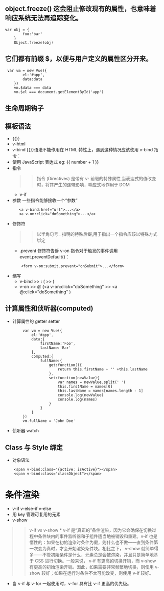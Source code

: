 ## object.freeze()  这会阻止修改现有的属性，也意味着响应系统无法再追踪变化。
```
var obj = {
        foo:'bar'
    }
    Object.freeze(obj)

```
## 它们都有前缀 $，以便与用户定义的属性区分开来。
```
 var vm = new Vue({
        el:'#app',
        data:data
    })
    vm.$data === data
    vm.$el === document.getElementById('app')
```

## 生命周期钩子
## 模板语法
* {{}}
* v-html
* v-bind {{}}语法不能作用在 HTML 特性上，遇到这种情况应该使用 v-bind 指令：
* 使用 JavaScript 表达式  eg: {{ number + 1 }}
* 指令
    >> 指令 (Directives) 是带有 v- 前缀的特殊属性,当表达式的值改变时，将其产生的连带影响，响应式地作用于 DOM
    * v-if 
* 参数 一些指令能够接收一个“参数”
    >>
    ```
       <a v-bind:href="url">...</a>
       <a v-on:click="doSomething">...</a>
    ```
* 修饰符
    >> 以半角句号 . 指明的特殊后缀,用于指出一个指令应该以特殊方式绑定
    * .prevent 修饰符告诉 v-on 指令对于触发的事件调用 event.preventDefault()：
    ```
        <form v-on:submit.prevent="onSubmit">...</form>
    ```
* 缩写
    * v-bind >> :   (<a v-bind:href="url"></a>  >>  <a :href="url"></a> )
    * v-on >> @     (<a v-on:click="doSomething"</a> >> <a @:click="doSomething"</a> )
    
## 计算属性和侦听器(computed)
* 计算属性的 getter setter
```
        var vm = new Vue({
            el:'#app',
            data:{
                firstName:'Foo',
                lastName:'Bar'
            },
            computed:{
                fullName:{
                    get:function(){
                        return this.firstName + '' +this.lastName
                    },
                    set:function(newValue){
                        var names = newValue.split(' ')
                        this.firstName = names[0]
                        this.lastName = names[names.length - 1]
                        console.log(newValue)
                        console.log(names)
                    }
                }
            }
        })
        vm.fullName = 'John Doe'
```
* 侦听器 watch
## Class 与 Style 绑定
* 对象语法
```
    <span v-bind:class="{active: isActive}"></span>
    <span v-bind:class="classObject"></span>
```
# 条件渲染
* v-if v-else-if v-else
* 用 key 管理可复用的元素
* v-show
>> v-if vs v-show
    * v-if 是“真正的”条件渲染，因为它会确保在切换过程中条件块内的事件监听器和子组件适当地被销毁和重建。v-if 也是惰性的：如果在初始渲染时条件为假，则什么也不做——直到条件第一次变为真时，才会开始渲染条件块。相比之下， v-show 就简单得多——不管初始条件是什么，元素总是会被渲染，并且只是简单地基于 CSS 进行切换。一般来说， v-if 有更高的切换开销，而 v-show 有更高的初始渲染开销。因此，如果需要非常频繁地切换，则使用 v-show 较好；如果在运行时条件不太可能改变，则使用 v-if 较好。
* 当 v-if 与 v-for 一起使用时，v-for 具有比 v-if 更高的优先级。
